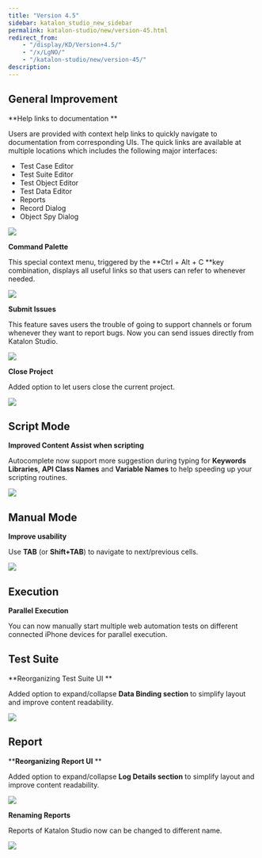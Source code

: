 ```yaml
---
title: "Version 4.5"
sidebar: katalon_studio_new_sidebar
permalink: katalon-studio/new/version-45.html
redirect_from:
    - "/display/KD/Version+4.5/"
    - "/x/LgNO/"
    - "/katalon-studio/new/version-45/"
description:
---
```

General Improvement
-------------------

**Help links to documentation **

Users are provided with context help links to quickly navigate to documentation from corresponding UIs. The quick links are available at multiple locations which includes the following major interfaces:

*   Test Case Editor
*   Test Suite Editor
*   Test Object Editor
*   Test Data Editor
*   Reports
*   Record Dialog
*   Object Spy Dialog

![](../../images/katalon-studio/new/version-45/image2017-2-21-133A273A16.png)

**Command Palette**

This special context menu, triggered by the **Ctrl + Alt + C **key combination, displays all useful links so that users can refer to whenever needed.

![](../../images/katalon-studio/new/version-45/image2017-2-21-153A323A13.png)

**Submit Issues**

This feature saves users the trouble of going to support channels or forum whenever they want to report bugs. Now you can send issues directly from Katalon Studio.

![](../../images/katalon-studio/new/version-45/image2017-2-21-153A293A54.png)

**Close Project**

Added option to let users close the current project.

![](../../images/katalon-studio/new/version-45/image2017-2-21-133A463A40.png)

Script Mode
-----------

**Improved Content Assist when scripting**

Autocomplete now support more suggestion during typing for **Keywords Libraries**, **API Class Names** and **Variable Names** to help speeding up your scripting routines. 

![](../../images/katalon-studio/new/version-45/image2017-2-21-113A93A19.png)

Manual Mode
-----------

**Improve usability**

Use **TAB** (or **Shift+TAB**) to navigate to next/previous cells. 

![](../../images/katalon-studio/new/version-45/image2017-2-21-113A343A17.png)

Execution
---------

**Parallel Execution**

You can now manually start multiple web automation tests on different connected iPhone devices for parallel execution.

Test Suite
----------

**Reorganizing Test Suite UI **

Added option to expand/collapse **Data Binding section** to simplify layout and improve content readability. 

![](../../images/katalon-studio/new/version-45/image2017-2-21-133A183A28.png)

Report
------

****Reorganizing Report UI** **

Added option to expand/collapse **Log Details section** to simplify layout and improve content readability.

![](../../images/katalon-studio/new/version-45/image2017-2-21-133A213A35.png)

**Renaming Reports**

Reports of Katalon Studio now can be changed to different name.

![](../../images/katalon-studio/new/version-45/image2017-2-21-133A233A47.png)